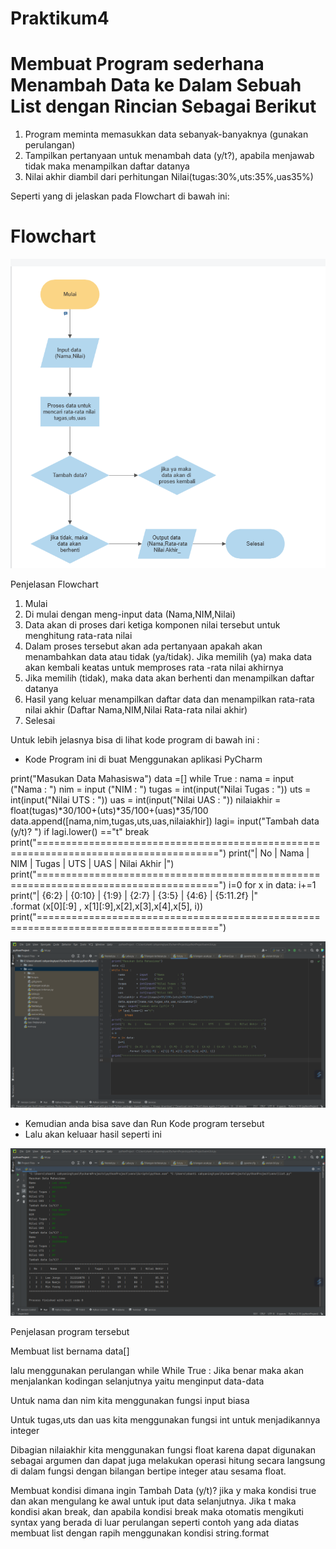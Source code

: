 # Praktikum4

# Membuat Program sederhana Menambah Data ke Dalam Sebuah List dengan Rincian Sebagai Berikut
1. Program meminta memasukkan data sebanyak-banyaknya (gunakan perulangan)
2. Tampilkan pertanyaan untuk menambah data (y/t?), apabila menjawab tidak maka menampilkan daftar datanya
3. Nilai akhir diambil dari perhitungan Nilai(tugas:30%,uts:35%,uas35%)

Seperti yang di jelaskan pada Flowchart di bawah ini:
# Flowchart
![image1.png](Screenshot/Flowchart.png)

Penjelasan Flowchart
1. Mulai
2. Di mulai dengan meng-input data (Nama,NIM,Nilai)
3. Data akan di proses dari ketiga komponen nilai tersebut untuk menghitung rata-rata nilai
4. Dalam proses tersebut akan ada pertanyaan apakah akan menambahkan data atau tidak (ya/tidak). Jika memilih (ya) maka data akan kembali keatas untuk memproses rata -rata nilai akhirnya
5. Jika memilih (tidak), maka data akan berhenti dan menampilkan daftar datanya
6. Hasil yang keluar menampilkan daftar data dan menampilkan rata-rata nilai akhir (Daftar Nama,NIM,Nilai Rata-rata nilai akhir)
7. Selesai 

Untuk lebih jelasnya bisa di lihat kode program di bawah ini :

-  Kode Program ini di buat Menggunakan aplikasi PyCharm

print("Masukan Data Mahasiswa")
data =[]
while True :
    nama       = input    ("Nama        : ")
    nim        = input    ("NIM         : ")
    tugas      = int(input("Nilai Tugas : "))
    uts        = int(input("Nilai UTS   : "))
    uas        = int(input("Nilai UAS   : "))
    nilaiakhir = float(tugas)*30/100+(uts)*35/100+(uas)*35/100
    data.append([nama,nim,tugas,uts,uas,nilaiakhir])
    lagi= input("Tambah data (y/t)? ")
    if lagi.lower() =="t"
        break
print("=====================================================================================")
print("|  No  |     Nama     |     NIM     |   Tugas   |   UTS   |   UAS   |  Nilai Akhir  |")
print("=====================================================================================")
i=0
for x in data:
    i+=1
    print("|  {6:2}  |  {0:10}  |  {1:9}  |  {2:7}  |  {3:5}  | {4:6}  |  {5:11.2f}  |"\
          .format (x[0][:9] , x[1][:9],x[2],x[3],x[4],x[5], i))
print("=====================================================================================")

![image2.png](Screenshot/program.png)

- Kemudian anda bisa save dan Run Kode program tersebut
- Lalu akan keluaar hasil seperti ini 

![image3.png](Screenshot/hasil%20program.png)

Penjelasan program tersebut

Membuat list bernama data[]

lalu menggunakan perulangan while While True : Jika benar maka akan menjalankan kodingan selanjutnya yaitu menginput data-data

Untuk nama dan nim kita menggunakan fungsi input biasa

Untuk tugas,uts dan uas kita menggunakan fungsi int untuk menjadikannya integer

Dibagian nilaiakhir kita menggunakan fungsi float karena dapat digunakan sebagai argumen dan dapat juga melakukan operasi hitung secara langsung di dalam fungsi dengan bilangan bertipe integer atau sesama float.

Membuat kondisi dimana ingin Tambah Data (y/t)? jika y maka kondisi true dan akan mengulang ke awal untuk iput data selanjutnya. Jika t maka kondisi akan break, dan apabila kondisi break maka otomatis mengikuti syntax yang berada di luar perulangan seperti contoh yang ada diatas membuat list dengan rapih menggunakan kondisi string.format
